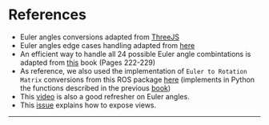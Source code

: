 # References

* Euler angles conversions adapted from [ThreeJS][0]
* Euler angles edge cases handling adapted from [here][1]
* An efficient way to handle all 24 possible Euler angle combintations is
  adapted from [this][2] book (Pages 222-229)
* As reference, we also used the implementation of `Euler to Rotation Matrix`
  conversions from this ROS package [here][3] (implements in Python the
  functions described in the previous [book][2])
* This [video][4] is also a good refresher on Euler angles.
* This [issue][7] explains how to expose views.

---

[0]: <https://github.com/mrdoob/three.js/blob/dev/src/math/Euler.js#L105> (threejs-euler-angles-matrix-conversions)
[1]: <http://eecs.qmul.ac.uk/~gslabaugh/publications/euler.pdf> (matrix-to-euler-angles-conversion-1)
[2]: <http://cas.xav.free.fr/Graphics%20Gems%204%20-%20Paul%20S.%20Heckbert.pdf> (book-graphics-gems-iv)
[3]: <https://github.com/davheld/tf/blob/master/src/tf/transformations.py> (reference-impl-ros-tf)
[4]: <https://youtu.be/3Zjf95Jw2UE> (video-euler-angles-1)
[5]: <https://github.com/davheld/tf/blob/master/src/tf/transformations.py#L1100> (reference-impl-ros-tf-quat-from-euler)
[6]: <https://github.com/davheld/tf/blob/master/src/tf/transformations.py#L1031> (reference-impl-ros-tf-euler-from-matrix)
[7]: <https://github.com/pybind/pybind11/issues/2271> (pybind11-array-view)
